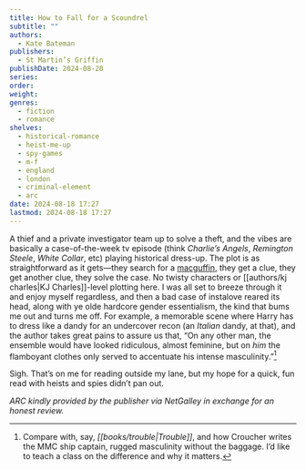 ```yaml
---
title: How to Fall for a Scoundrel
subtitle: ""
authors:
  - Kate Bateman
publishers:
  - St Martin’s Griffin
publishDate: 2024-08-20
series: 
order: 
weight: 
genres:
  - fiction
  - romance
shelves:
  - historical-romance
  - heist-me-up
  - spy-games
  - m-f
  - england
  - london
  - criminal-element
  - arc
date: 2024-08-18 17:27
lastmod: 2024-08-18 17:27
---
```

A thief and a private investigator team up to solve a theft, and the vibes are basically a case-of-the-week tv episode (think *Charlie’s Angels*, *Remington Steele*, *White Collar*, etc) playing historical dress-up. The plot is as straightforward as it gets—they search for a [macguffin](https://en.wikipedia.org/wiki/MacGuffin), they get a clue, they get another clue, they solve the case. No twisty characters or [[authors/kj charles|KJ Charles]]-level plotting here. I was all set to breeze through it and enjoy myself regardless, and then a bad case of instalove reared its head, along with ye olde hardcore gender essentialism, the kind that bums me out and turns me off. For example, a memorable scene where Harry has to dress like a dandy for an undercover recon (an *Italian* dandy, at that), and the author takes great pains to assure us that, “On any other man, the ensemble would have looked ridiculous, almost feminine, but on *him* the flamboyant clothes only served to accentuate his intense masculinity.”[^1]

Sigh. That’s on me for reading outside my lane, but my hope for a quick, fun read with heists and spies didn’t pan out. 

*ARC kindly provided by the publisher via NetGalley in exchange for an honest review.*

[^1]: Compare with, say, *[[books/trouble|Trouble]]*, and how Croucher writes the MMC ship captain, rugged masculinity without the baggage. I’d like to teach a class on the difference and why it matters. 